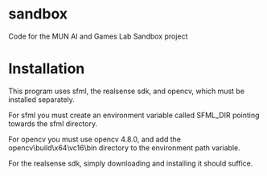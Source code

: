 # sandbox

Code for the MUN AI and Games Lab Sandbox project

# Installation

This program uses sfml, the realsense sdk, and opencv, which must be installed separately.

For sfml you must create an environment variable called SFML_DIR pointing towards the sfml directory.

For opencv you must use opencv 4.8.0, and add the opencv\build\x64\vc16\bin directory to the environment path variable.

For the realsense sdk, simply downloading and installing it should suffice.

